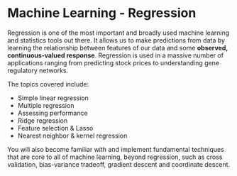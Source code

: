 # Machine Learning - Regression

Regression is one of the most important and broadly used machine learning and statistics tools out there. It allows us to make predictions from data by learning the relationship between features of our data and some **observed, continuous-valued response**. Regression is used in a massive number of applications ranging from predicting stock prices to understanding gene regulatory networks.

The topics covered include:
- Simple linear regression
- Multiple regression
- Assessing performance
- Ridge regression
- Feature selection & Lasso
- Nearest neighbor & kernel regression

You will also become familiar with and implement fundamental techniques that are core to all of machine learning, beyond regression, such as cross validation, bias-variance tradeoff, gradient descent and coordinate descent.
